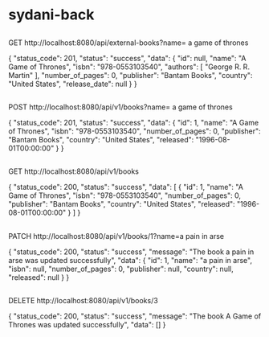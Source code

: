 # sydani-back

##
GET http://localhost:8080/api/external-books?name= a game of thrones

{
  "status_code": 201,
  "status": "success",
  "data": {
    "id": null,
    "name": "A Game of Thrones",
    "isbn": "978-0553103540",
    "authors": [
      "George R. R. Martin"
    ],
    "number_of_pages": 0,
    "publisher": "Bantam Books",
    "country": "United States",
    "release_date": null
  }
}




##
POST http://localhost:8080/api/v1/books?name= a game of thrones

{
  "status_code": 201,
  "status": "success",
  "data": {
    "id": 1,
    "name": "A Game of Thrones",
    "isbn": "978-0553103540",
    "number_of_pages": 0,
    "publisher": "Bantam Books",
    "country": "United States",
    "released": "1996-08-01T00:00:00"
  }
}


##
GET http://localhost:8080/api/v1/books

{
  "status_code": 200,
  "status": "success",
  "data": [
    {
      "id": 1,
      "name": "A Game of Thrones",
      "isbn": "978-0553103540",
      "number_of_pages": 0,
      "publisher": "Bantam Books",
      "country": "United States",
      "released": "1996-08-01T00:00:00"
    }
  ]
}


##
PATCH http://localhost:8080/api/v1/books/1?name=a pain in arse

{
  "status_code": 200,
  "status": "success",
  "message": "The book a pain in arse was updated successfully",
  "data": {
    "id": 1,
    "name": "a pain in arse",
    "isbn": null,
    "number_of_pages": 0,
    "publisher": null,
    "country": null,
    "released": null
  }
}         


##
DELETE http://localhost:8080/api/v1/books/3

{
  "status_code": 200,
  "status": "success",
  "message": "The book A Game of Thrones was updated successfully",
  "data": []
}

